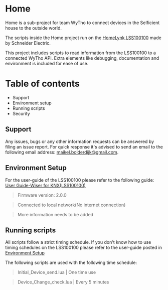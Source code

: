 # Home
Home is a sub-project for team WyTho to connect devices in the Selficient house to the outside world.

The scripts inside the Home project run on the [HomeLynk LSS100100](https://www.schneider-electric.com/en/product/LSS100100/wiser-for-knx-logic-controller/) made by Schneider Electric.

This project includes scripts to read information from the LSS100100 to a connected WyTho API. Extra elements like debugging, documentation and environment is included for ease of use.

# Table of contents
- Support
- Environment setup
- Running scripts
- Security

## Support
Any issues, bugs or any other information requests can be answered by filing an issue report. For quick response it's advised to send an email to the following email address: [maikel.bolderdijk@gmail.com](mailto:maikel.bolderdijk@student.hu.nl).

## Environment Setup
For the user-guide of the LSS100100 please refer to the following guide: [User Guide-Wiser for KNX(LSS100100)](http://download.schneider-electric.com/files?p_enDocType=User+guide&p_File_Name=AR1740_EdI_User_Wiser_for_KNX_EN.pdf&p_Doc_Ref=AR1740_EdI_EN)

> Firmware version: 2.0.0

> Connected to local network(No internet connection)

> More information needs to be added

## Running scripts
All scripts follow a strict timing schedule. If you don't know how to use timing schedules on the LSS100100 please refer to the user-guide posted in [Environment Setup](Environment-Setup)

The following scripts are used with the following time schedule:
> Initial_Device_send.lua | One time use 

> Device_Change_check.lua | Every 5 minutes
